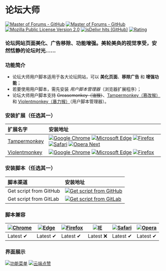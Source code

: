 # 论坛大师
[![Master of Forums - GitHub](https://img.shields.io/badge/论坛大师-GitHub-blue?style=flat-square&logo=GitHub)](https://github.com/master-of-forums/master-of-forums)
[![Master of Forums - GitHub](https://img.shields.io/badge/论坛大师-GitLab-blue?style=flat-square&logo=GitLab)](https://gitlab.com/master-of-forums/master-of-forums)
[![Mozilla Public License Version 2.0](https://img.shields.io/badge/License-MPL%202.0-blue?style=flat-square&logo=Open%20Source%20Initiative)](https://www.mozilla.org/MPL/2.0/)
[![jsDelivr hits (GitHub)](https://img.shields.io/jsdelivr/gh/hd/master-of-forums/master-of-forums?style=flat-square&logo=jsDelivr&label=日活用户&color=blue)](../..)
[![Rating](https://img.shields.io/badge/Rating-⭐%20⭐%20⭐%20⭐%20⭐-blue?style=flat-square&logo=Macy’s)](../..)

### 论坛网站页面美化、广告移除、功能增强。美轮美奂的视觉享受，安然恬静的论坛时光……

### 功能简介
* 论坛大师用户脚本适用于各大论坛网站，可以 **美化页面**、**移除广告** 和 **增强功能**；
* 若要使用用户脚本，需先安装 *用户脚本管理器*（浏览器扩展程序）；
* 论坛大师用户脚本支持 ~~Greasemonkey（油猴）~~、[Tampermonkey（篡改猴）](https://www.tampermonkey.net/) 和 [Violentmonkey（暴力猴）](https://violentmonkey.github.io/)（用户脚本管理器）。

### 安装扩展（任选其一）
扩展名字 | 安装地址
:--- | :---
[Tampermonkey](https://www.tampermonkey.net/) | [![Google Chrome](https://img.shields.io/badge/Google%20Chrome-blue?logo=Google%20Chrome&logoColor=white)](https://chrome.google.com/webstore/detail/dhdgffkkebhmkfjojejmpbldmpobfkfo) [![Microsoft Edge](https://img.shields.io/badge/Microsoft%20Edge-blue?logo=Microsoft%20Edge&logoColor=white)](https://microsoftedge.microsoft.com/addons/detail/iikmkjmpaadaobahmlepeloendndfphd) [![Firefox](https://img.shields.io/badge/Firefox-blue?logo=Firefox%20Browser&logoColor=white)](https://addons.mozilla.org/en-US/firefox/addon/tampermonkey/) [![Safari](https://img.shields.io/badge/Safari-blue?logo=Safari&logoColor=white)](https://apps.apple.com/app/apple-store/id1482490089) [![Opera Next](https://img.shields.io/badge/Opera%20Next-blue?logo=Opera&logoColor=white)](https://addons.opera.com/en/extensions/details/tampermonkey-beta/)
[Violentmonkey](https://violentmonkey.github.io/) | [![Google Chrome](https://img.shields.io/badge/Google%20Chrome-blue?logo=Google%20Chrome&logoColor=white)](https://chrome.google.com/webstore/detail/jinjaccalgkegednnccohejagnlnfdag) [![Microsoft Edge](https://img.shields.io/badge/Microsoft%20Edge-blue?logo=Microsoft%20Edge&logoColor=white)](https://microsoftedge.microsoft.com/addons/detail/eeagobfjdenkkddmbclomhiblgggliao) [![Firefox](https://img.shields.io/badge/Firefox-blue?logo=Firefox%20Browser&logoColor=white)](https://addons.mozilla.org/en-US/firefox/addon/violentmonkey/)

### 安装脚本（任选其一）
脚本渠道 | 安装地址
:--- | :---
Get script from GitHub | [![Get script from GitHub](https://img.shields.io/badge/论坛大师-点击安装-blue?logo=GitHub)](https://github.com/master-of-forums/master-of-forums/raw/main/src/js/main.user.js)
Get script from GitLab | [![Get script from GitLab](https://img.shields.io/badge/论坛大师-点击安装-blue?logo=GitLab)](https://gitlab.com/master-of-forums/master-of-forums/raw/main/src/js/main.user.js)

### 脚本兼容
[![Chrome](https://raw.githubusercontent.com/alrra/browser-logos/master/src/chrome/chrome_48x48.png)](https://www.google.com/chrome/) | [![Edge](https://raw.githubusercontent.com/alrra/browser-logos/master/src/edge/edge_48x48.png)](https://www.microsoft.com/en-us/edge) | [![Firefox](https://raw.githubusercontent.com/alrra/browser-logos/master/src/firefox/firefox_48x48.png)](https://www.mozilla.org/en-US/firefox/new/) | [![IE](https://raw.githubusercontent.com/alrra/browser-logos/master/src/archive/internet-explorer_9-11/internet-explorer_9-11_48x48.png)](https://www.microsoft.com/ie) | [![Safari](https://raw.githubusercontent.com/alrra/browser-logos/master/src/safari/safari_48x48.png)](https://www.apple.com/safari/) | [![Opera](https://raw.githubusercontent.com/alrra/browser-logos/master/src/opera/opera_48x48.png)](https://www.opera.com/)
---- | ---- | ---- | ---- | ---- | ----
Latest ✔ | Latest ✔ | Latest ✔ | Latest ❌ | Latest ✔ | Latest ✔

### 界面展示
[![功能菜单](https://i.imgur.com/LQ37ehH.png)](../..)
[![云端点赞](https://i.imgur.com/GVHTEZi.png)](../..)
